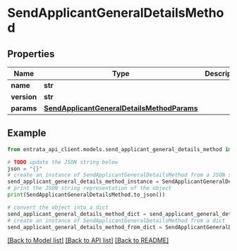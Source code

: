 # SendApplicantGeneralDetailsMethod


## Properties

Name | Type | Description | Notes
------------ | ------------- | ------------- | -------------
**name** | **str** |  | 
**version** | **str** |  | [optional] 
**params** | [**SendApplicantGeneralDetailsMethodParams**](SendApplicantGeneralDetailsMethodParams.md) |  | [optional] 

## Example

```python
from entrata_api_client.models.send_applicant_general_details_method import SendApplicantGeneralDetailsMethod

# TODO update the JSON string below
json = "{}"
# create an instance of SendApplicantGeneralDetailsMethod from a JSON string
send_applicant_general_details_method_instance = SendApplicantGeneralDetailsMethod.from_json(json)
# print the JSON string representation of the object
print(SendApplicantGeneralDetailsMethod.to_json())

# convert the object into a dict
send_applicant_general_details_method_dict = send_applicant_general_details_method_instance.to_dict()
# create an instance of SendApplicantGeneralDetailsMethod from a dict
send_applicant_general_details_method_from_dict = SendApplicantGeneralDetailsMethod.from_dict(send_applicant_general_details_method_dict)
```
[[Back to Model list]](../README.md#documentation-for-models) [[Back to API list]](../README.md#documentation-for-api-endpoints) [[Back to README]](../README.md)


